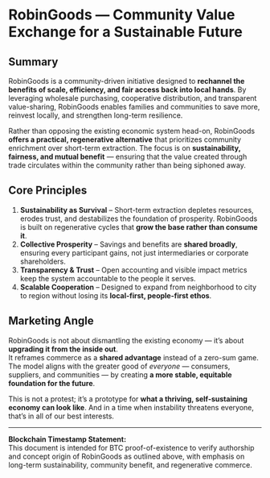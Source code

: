 # RobinGoods — Community Value Exchange for a Sustainable Future

## Summary
RobinGoods is a community-driven initiative designed to **rechannel the benefits of scale, efficiency, and fair access back into local hands**. By leveraging wholesale purchasing, cooperative distribution, and transparent value-sharing, RobinGoods enables families and communities to save more, reinvest locally, and strengthen long-term resilience.

Rather than opposing the existing economic system head-on, RobinGoods **offers a practical, regenerative alternative** that prioritizes community enrichment over short-term extraction. The focus is on **sustainability, fairness, and mutual benefit** — ensuring that the value created through trade circulates within the community rather than being siphoned away.

## Core Principles
1. **Sustainability as Survival** – Short-term extraction depletes resources, erodes trust, and destabilizes the foundation of prosperity. RobinGoods is built on regenerative cycles that **grow the base rather than consume it**.  
2. **Collective Prosperity** – Savings and benefits are **shared broadly**, ensuring every participant gains, not just intermediaries or corporate shareholders.  
3. **Transparency & Trust** – Open accounting and visible impact metrics keep the system accountable to the people it serves.  
4. **Scalable Cooperation** – Designed to expand from neighborhood to city to region without losing its **local-first, people-first ethos**.  

## Marketing Angle
RobinGoods is not about dismantling the existing economy — it’s about **upgrading it from the inside out**.  
It reframes commerce as a **shared advantage** instead of a zero-sum game. The model aligns with the greater good of *everyone* — consumers, suppliers, and communities — by creating **a more stable, equitable foundation for the future**.

This is not a protest; it’s a prototype for **what a thriving, self-sustaining economy can look like**. And in a time when instability threatens everyone, that’s in all of our best interests.

---

**Blockchain Timestamp Statement:**  
This document is intended for BTC proof-of-existence to verify authorship and concept origin of RobinGoods as outlined above, with emphasis on long-term sustainability, community benefit, and regenerative commerce.
